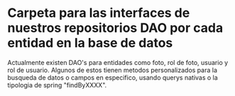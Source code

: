 # Carpeta para las interfaces de nuestros repositorios DAO por cada entidad en la base de datos

Actualmente existen DAO's para entidades como foto, rol de foto, usuario y rol de usuario. Algunos de estos tienen metodos personalizados para la busqueda de datos o campos en especifico, usando querys nativas o la tipologia de spring "findByXXXX".
